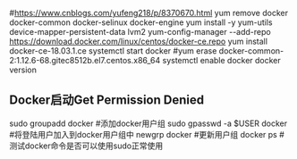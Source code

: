 #https://www.cnblogs.com/yufeng218/p/8370670.html
yum remove docker  docker-common docker-selinux docker-engine
yum install -y yum-utils device-mapper-persistent-data lvm2
 yum-config-manager --add-repo https://download.docker.com/linux/centos/docker-ce.repo
 yum install docker-ce-18.03.1.ce
systemctl start docker
 #yum erase docker-common-2:1.12.6-68.gitec8512b.el7.centos.x86_64
systemctl enable docker
docker version



## Docker启动Get Permission Denied 
sudo groupadd docker     #添加docker用户组
sudo gpasswd -a $USER docker     #将登陆用户加入到docker用户组中
newgrp docker     #更新用户组
docker ps    #测试docker命令是否可以使用sudo正常使用